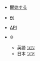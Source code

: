 <!-- _navbar.md -->

* [開始する](jp/docs/accounts#overview)

* [例](/jp/examples.md)

* [API](https://stellar.github.io/js-stellar-sdk/)

* :globe_with_meridians:
  * 英語 [:us:](/)
  * 日本 [:jp:](/jp/)
